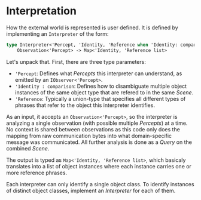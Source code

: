 # Interpretation

How the external world is represented is user defined. It is defined by implementing an `Interpreter` of the form:

```fsharp
type Interpreter<'Percept, 'Identity, 'Reference when 'Identity: comparison> =
    Observation<'Percept> -> Map<'Identity, 'Reference list>
```

Let's unpack that. First, there are three type parameters:

- `'Percept`: Defines what _Percepts_ this interpreter can understand, as emitted by an `IObserver<'Percept>`.
- `'Identity : comparison`: Defines how to disambiguate multiple object instances of the same object type that are refered to in the same _Scene_.
- `'Reference`: Typically a union-type that specifies all different types of phrases that refer to the object this interpreter identifies.

As an input, it accepts an `Observation<'Percept>`, so the interpreter is analyzing a single observation (with possible multiple _Percepts_) at a time. No context is shared between observations as this code only does the mapping from raw communication bytes into what domain-specific message was communicated. All further analysis is done as a _Query_ on the combined _Scene_.

The output is typed as `Map<'Identity, 'Reference list>`, which basicaly translates into a list of object instances where each instance carries one or more reference phrases.

Each interpreter can only identify a single object class. To identify instances of distinct object classes, implement an _Interpreter_ for each of them.
